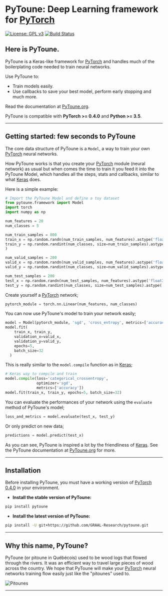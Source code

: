 # PyToune: Deep Learning framework for [PyTorch](http://pytorch.org/)

[![License: GPL v3](https://img.shields.io/badge/License-GPL%20v3-blue.svg)](http://www.gnu.org/licenses/gpl-3.0)
[![Build Status](https://travis-ci.org/GRAAL-Research/pytoune.svg?branch=master)](https://travis-ci.org/GRAAL-Research/pytoune)

## Here is PyToune.

PyToune is a Keras-like framework for [PyTorch](https://pytorch.org/) and handles much of the boilerplating code needed to train neural networks.

Use PyToune to:
- Train models easily.
- Use callbacks to save your best model, perform early stopping and much more.

Read the documentation at [PyToune.org](https://pytoune.org).

PyToune is compatible with  __PyTorch >= 0.4.0__ and  __Python >= 3.5__.


------------------


## Getting started: few seconds to PyToune

The core data structure of PyToune is a ``Model``, a way to train your own [PyTorch](https://pytorch.org/docs/master/nn.html) neural networks.

How PyToune works is that you create your [PyTorch](https://pytorch.org/docs/master/nn.html) module (neural network) as usual but when comes the time to train it you feed it into the PyToune Model, which handles all the steps, stats and callbacks, similar to what [Keras](https://keras.io) does.

Here is a simple example:

```python
# Import the PyToune Model and define a toy dataset
from pytoune.framework import Model
import torch
import numpy as np

num_features = 20
num_classes = 5

num_train_samples = 800
train_x = np.random.randn(num_train_samples, num_features).astype('float32')
train_y = np.random.randint(num_classes, size=num_train_samples).astype('int64')
)

num_valid_samples = 200
valid_x = np.random.randn(num_valid_samples, num_features).astype('float32')
valid_y = np.random.randint(num_classes, size=num_valid_samples).astype('int64')

num_test_samples = 200
test_x = np.random.randn(num_test_samples, num_features).astype('float32')
test_y = np.random.randint(num_classes, size=num_test_samples).astype('int64')
```

Create yourself a [PyTorch](https://pytorch.org/docs/master/nn.html) network;

```python
pytorch_module = torch.nn.Linear(num_features, num_classes)
```

You can now use PyToune's model to train your network easily;

```python
model = Model(pytorch_module, 'sgd', 'cross_entropy', metrics=['accuracy'])
model.fit(
    train_x, train_y,
    validation_x=valid_x,
    validation_y=valid_y,
    epochs=5,
    batch_size=32
  )
```

This is really similar to the ``model.compile`` function as in [Keras](https://keras.io);

```python
# Keras way to compile and train
model.compile(loss='categorical_crossentropy',
              optimizer='sgd',
              metrics=['accuracy'])
model.fit(train_x, train_y, epochs=5, batch_size=32)
```

You can evaluate the performances of your network using the ``evaluate`` method of PyToune's model;

```python
loss_and_metrics = model.evaluate(test_x, test_y)
```

Or only predict on new data;

```python
predictions = model.predict(test_x)
```

As you can see, PyToune is inspired a lot by the friendliness of [Keras](https://keras.io). See the PyToune documentation at [PyToune.org](https://pytoune.org) for more.


------------------


## Installation

Before installing PyToune, you must have a working version of [PyTorch 0.4.0](https://pytorch.org/) in your environment.

- **Install the stable version of PyToune:**

```sh
pip install pytoune
```

- **Install the latest version of PyToune:**

```sh
pip install -U git+https://github.com/GRAAL-Research/pytoune.git
```

------------------

## Why this name, PyToune?

PyToune (or pitoune in Québécois) used to be wood logs that flowed through the rivers. It was an efficient way to travel large pieces of wood across the country. We hope that PyToune will make your [PyTorch](https://pytorch.org) neural networks training flow easily just like the "pitounes" used to.

![Pitounes](docs/source/_static/img/pitounes.jpg)

------------------

